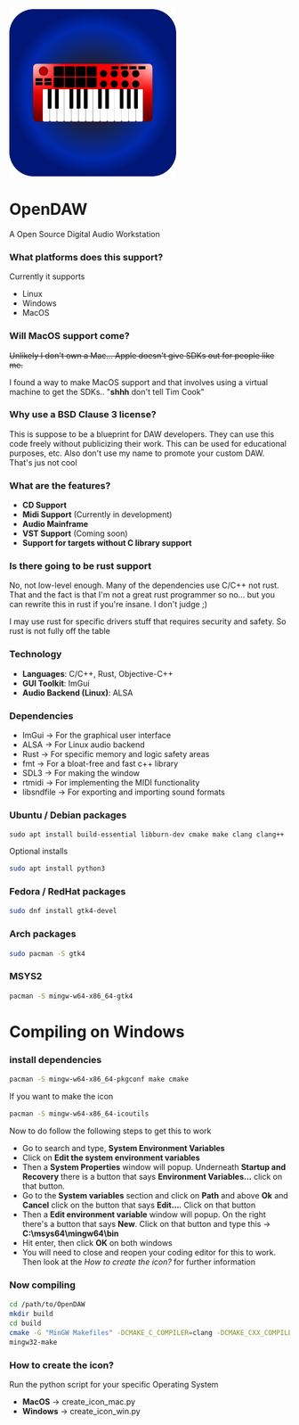 <img src="assets/logo.png" width="300">

# OpenDAW

A Open Source Digital Audio Workstation

### What platforms does this support?

Currently it supports

- Linux
- Windows
- MacOS

### Will MacOS support come?

~~Unlikely I don't own a Mac... Apple doesn't give SDKs out for people like me.~~

I found a way to make MacOS support and that involves using a virtual machine to get the SDKs.. "**shhh** don't tell Tim Cook"

### Why use a BSD Clause 3 license?

This is suppose to be a blueprint for DAW developers. They can use this code freely without publicizing their work. This can be used for educational purposes, etc.
Also don't use my name to promote your custom DAW. That's jus not cool

### What are the features?

- **CD Support**    
- **Midi Support** (Currently in development)
- **Audio Mainframe**   
- **VST Support** (Coming soon)
- **Support for targets without C library support**

### Is there going to be rust support

No, not low-level enough. Many of the dependencies use C/C++ not rust. That and the fact is that I'm not a great rust programmer so no... but you can rewrite this in rust if you're insane. I don't judge ;)

I may use rust for specific drivers stuff that requires security and safety.
So rust is not fully off the table

### Technology

- **Languages**: C/C++, Rust, Objective-C++
- **GUI Toolkit**: ImGui
- **Audio Backend (Linux)**: ALSA

### Dependencies

- ImGui &rarr; For the graphical user interface
- ALSA &rarr; For Linux audio backend
- Rust &rarr; For specific memory and logic safety areas
- fmt &rarr; For a bloat-free and fast c++ library
- SDL3 &rarr; For making the window
- rtmidi &rarr; For implementing the MIDI functionality
- libsndfile &rarr; For exporting and importing sound formats 


### Ubuntu / Debian packages

```bsh
sudo apt install build-essential libburn-dev cmake make clang clang++
```

Optional installs

```bash
sudo apt install python3
```

### Fedora / RedHat packages

```bash
sudo dnf install gtk4-devel
```

### Arch packages

```bash
sudo pacman -S gtk4
```

### MSYS2

```bash
pacman -S mingw-w64-x86_64-gtk4
```

# Compiling on Windows

### install dependencies

```bash
pacman -S mingw-w64-x86_64-pkgconf make cmake
```

If you want to make the icon 

```bash
pacman -S mingw-w64-x86_64-icoutils
```

Now to do follow the following steps to get this to work
- Go to search and type, **System Environment Variables**
- Click on **Edit the system environment variables**
- Then a **System Properties** window will popup. Underneath **Startup and Recovery** there is a button that says **Environment Variables...** click on that button.
- Go to the **System variables** section and click on **Path** and above **Ok** and **Cancel** click on the button that says **Edit...**. Click on that button
- Then a **Edit environment variable** window will popup. On the right there's a button that says **New**. Click on that button and type this &rarr; **C:\msys64\mingw64\bin**
- Hit enter, then click **OK** on both windows
- You will need to close and reopen your coding editor for this to work. Then look at the *How to create the icon?* for further information

### Now compiling

```bash
cd /path/to/OpenDAW
mkdir build
cd build
cmake -G "MinGW Makefiles" -DCMAKE_C_COMPILER=clang -DCMAKE_CXX_COMPILER=clang++ -DCMAKE_BUILD_TYPE=Release ..
mingw32-make
```

### How to create the icon?

Run the python script for your specific Operating System

- **MacOS** &rarr; create_icon_mac.py
- **Windows** &rarr; create_icon_win.py